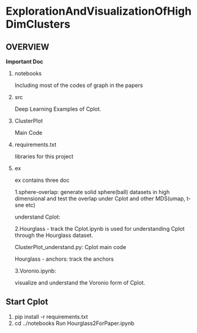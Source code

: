 # ExplorationAndVisualizationOfHighDimClusters

## OVERVIEW

**Important Doc**

1. notebooks

   Including most of the codes of graph in the papers

2. src

   Deep Learning Examples of  Cplot. 

3. ClusterPlot

   Main Code 

4. requirements.txt

   libraries for this project

5. ex

   ex contains three doc

   1.sphere-overlap: generate solid sphere(ball) datasets in high dimensional and test the overlap under Cplot and other MDS(umap, t-sne etc)

   understand Cplot:

   2.Hourglass - track the Cplot.ipynb is used for understanding Cplot through the Hourglass dataset.

   ClusterPlot_understand.py: Cplot main code

   Hourglass - anchors: track the anchors

   3.Voronio.ipynb: 

   visualize and understand the Voronio form of Cplot.



## Start Cplot

1. pip install -r requirements.txt
2. cd ../notebooks  Run Hourglass2ForPaper.ipynb